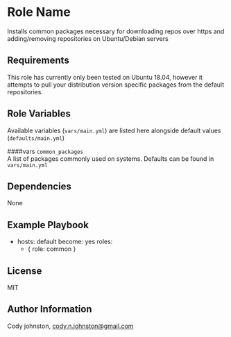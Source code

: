 Role Name
=========

Installs common packages necessary for downloading repos over https and adding/removing repositories on Ubuntu/Debian servers

Requirements
------------

This role has currently only been tested on Ubuntu 18.04, however it attempts to pull your distribution version specific packages from the default repositories.

Role Variables
--------------

Available variables (`vars/main.yml`) are listed here alongside default values (`defaults/main.yml`)

####vars
`common_packages`  
A list of packages commonly used on systems. Defaults can be found in `vars/main.yml`  

Dependencies
------------
None

Example Playbook
----------------

   - hosts: default
     become: yes
     roles:
       - { role: common }

License
-------

MIT

Author Information
------------------

Cody johnston, cody.n.johnston@gmail.com